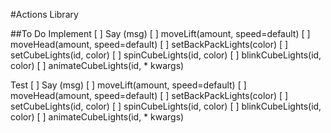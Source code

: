 #Actions Library

##To Do
  Implement
    [ ] Say (msg)
    [ ] moveLift(amount, speed=default)
    [ ] moveHead(amount, speed=default)
    [ ] setBackPackLights(color)
    [ ] setCubeLights(id, color)
    [ ] spinCubeLights(id, color)
    [ ] blinkCubeLights(id, color)
    [ ] animateCubeLights(id, * kwargs)

  Test
    [ ] Say (msg)
    [ ] moveLift(amount, speed=default)
    [ ] moveHead(amount, speed=default)
    [ ] setBackPackLights(color)
    [ ] setCubeLights(id, color)
    [ ] spinCubeLights(id, color)
    [ ] blinkCubeLights(id, color)
    [ ] animateCubeLights(id, * kwargs)
